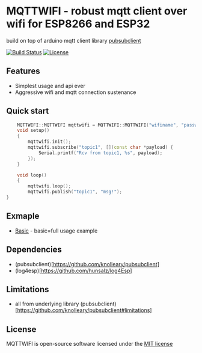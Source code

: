 # MQTTWIFI - robust mqtt client over wifi for ESP8266 and ESP32
build on top of arduino mqtt client library [pubsubclient](http://pubsubclient.knolleary.net/)

[![Build Status](https://travis-ci.org/limitium/MQTTWIFI.svg?branch=master)](https://travis-ci.org/limitium/MQTTWIFI)
[![License](https://img.shields.io/badge/license-MIT%20License-blue.svg)](http://doge.mit-license.org)

## Features
- Simplest usage and api ever
- Aggressive wifi and mqtt connection sustenance

## Quick start

```c++
    MQTTWIFI::MQTTWIFI mqttwifi = MQTTWIFI::MQTTWIFI("wifiname", "password", "broker.mqttdashboard.com", 1883);
    void setup()
    {
        mqttwifi.init();
        mqttwifi.subscribe("topic1", [](const char *payload) {
            Serial.printf("Rcv from topic1, %s", payload);
        });
    }

    void loop()
    {
        mqttwifi.loop();
        mqttwifi.publish("topic1", "msg!");
}
```
## Exmaple
- [Basic](https://github.com/limitium/mqttwifi/tree/master/examples/basic) - basic=full usage example

## Dependencies
* (pubsubclient)[https://github.com/knolleary/pubsubclient]
* (log4esp)[https://github.com/hunsalz/log4Esp]

## Limitations
* all from underlying library (pubsubclient)[https://github.com/knolleary/pubsubclient#limitations]

## License
MQTTWIFI is open-source software licensed under the [MIT license](http://opensource.org/licenses/MIT)

